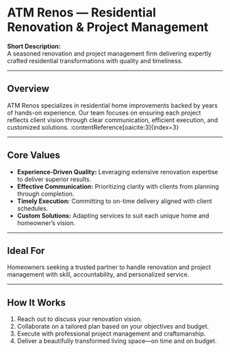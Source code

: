 # ATM Renos — Residential Renovation & Project Management

**Short Description:**  
A seasoned renovation and project management firm delivering expertly crafted residential transformations with quality and timeliness.

---

## Overview  
ATM Renos specializes in residential home improvements backed by years of hands-on experience. Our team focuses on ensuring each project reflects client vision through clear communication, efficient execution, and customized solutions. :contentReference[oaicite:3]{index=3}

---

## Core Values
- **Experience-Driven Quality:** Leveraging extensive renovation expertise to deliver superior results.  
- **Effective Communication:** Prioritizing clarity with clients from planning through completion.  
- **Timely Execution:** Committing to on-time delivery aligned with client schedules.  
- **Custom Solutions:** Adapting services to suit each unique home and homeowner’s vision.

---

## Ideal For  
Homeowners seeking a trusted partner to handle renovation and project management with skill, accountability, and personalized service.

---

## How It Works
1. Reach out to discuss your renovation vision.  
2. Collaborate on a tailored plan based on your objectives and budget.  
3. Execute with professional project management and craftsmanship.  
4. Deliver a beautifully transformed living space—on time and on budget.  
